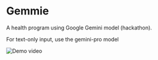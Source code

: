 # Gemmie
A health program using Google Gemini model (hackathon).

For text-only input, use the gemini-pro model


![Demo video](https://github.com/imrany/gemmie/blob/main/demo.gif)
